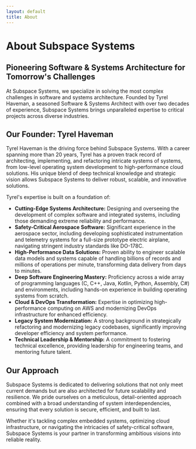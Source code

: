 ```yaml
---
layout: default
title: About
---
```


# About Subspace Systems

## Pioneering Software & Systems Architecture for Tomorrow's Challenges

At Subspace Systems, we specialize in solving the most complex challenges in software and systems architecture. Founded by Tyrel Haveman, a seasoned Software & Systems Architect with over two decades of experience, Subspace Systems brings unparalleled expertise to critical projects across diverse industries.

## Our Founder: Tyrel Haveman

Tyrel Haveman is the driving force behind Subspace Systems. With a career spanning more than 20 years, Tyrel has a proven track record of architecting, implementing, and refactoring intricate systems of systems, from low-level operating system development to high-performance cloud solutions. His unique blend of deep technical knowledge and strategic vision allows Subspace Systems to deliver robust, scalable, and innovative solutions.

Tyrel's expertise is built on a foundation of:

* **Cutting-Edge Systems Architecture:** Designing and overseeing the development of complex software and integrated systems, including those demanding extreme reliability and performance.
* **Safety-Critical Aerospace Software:** Significant experience in the aerospace sector, including developing sophisticated instrumentation and telemetry systems for a full-size prototype electric airplane, navigating stringent industry standards like DO-178C.
* **High-Performance Data Solutions:** Proven ability to engineer scalable data models and systems capable of handling billions of records and millions of operations per minute, transforming data delivery from days to minutes.
* **Deep Software Engineering Mastery:** Proficiency across a wide array of programming languages (C, C++, Java, Kotlin, Python, Assembly, C#) and environments, including hands-on experience in building operating systems from scratch.
* **Cloud & DevOps Transformation:** Expertise in optimizing high-performance computing on AWS and modernizing DevOps infrastructure for enhanced efficiency.
* **Legacy System Modernization:** A strong background in strategically refactoring and modernizing legacy codebases, significantly improving developer efficiency and system performance.
* **Technical Leadership & Mentorship:** A commitment to fostering technical excellence, providing leadership for engineering teams, and mentoring future talent.

## Our Approach

Subspace Systems is dedicated to delivering solutions that not only meet current demands but are also architected for future scalability and resilience. We pride ourselves on a meticulous, detail-oriented approach combined with a broad understanding of system interdependencies, ensuring that every solution is secure, efficient, and built to last.

Whether it's tackling complex embedded systems, optimizing cloud infrastructure, or navigating the intricacies of safety-critical software, Subspace Systems is your partner in transforming ambitious visions into reliable reality.
